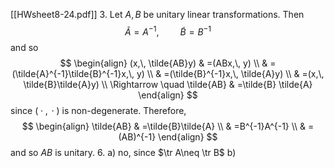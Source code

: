 [[HWsheet8-24.pdf]]
3. 
Let $A,\, B {}$ be unitary linear transformations. Then 
$$
\tilde{A}=A^{-1},\, \qquad \tilde{B}=B^{-1}
$$
and so 
$$
\begin{align}
 (x,\, \tilde{AB}y) & =(ABx,\, y)   \\
 & =(\tilde{A}^{-1}\tilde{B}^{-1}x,\, y) \\
 & =(\tilde{B}^{-1}x,\, \tilde{A}y) \\
 & =(x,\, \tilde{B}\tilde{A}y) \\
\Rightarrow \quad \tilde{AB} & =\tilde{B} \tilde{A}
 \end{align}
$$
since ${} ({}\cdot{} ,\, {}\cdot {}) {}$ is non-degenerate. Therefore, 
$$
\begin{align}
\tilde{AB} & =\tilde{B}\tilde{A} \\
 & =B^{-1}A^{-1} \\
 & =(AB)^{-1}
\end{align}
$$
and so ${} AB$ is unitary. 
6. 
a)
no, since $\tr  A\neq \tr  B$
b)
